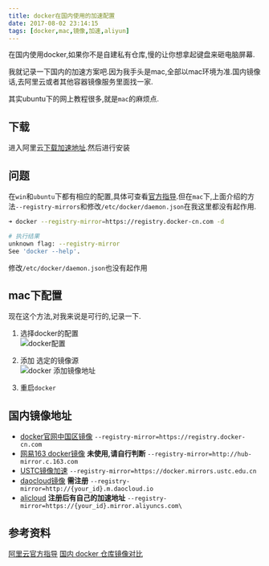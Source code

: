 ```yaml
---
title: docker在国内使用的加速配置
date: 2017-08-02 23:14:15
tags: [docker,mac,镜像,加速,aliyun]
---
```

在国内使用docker,如果你不是自建私有仓库,慢的让你想拿起键盘来砸电脑屏幕.

我就记录一下国内的加速方案吧.因为我手头是mac,全部以mac环境为准.国内镜像话,去阿里云或者其他容器镜像服务里面找一家.

其实ubuntu下的网上教程很多,就是`mac`的麻烦点.

## 下载

进入阿里云[下载加速地址](http://mirrors.aliyun.com/docker-toolbox/mac/docker-for-mac/?spm=a2c1q.8351553.0.0.102c439cKYeWUN).然后进行安装

## 问题

在`win`和`ubuntu`下都有相应的配置,具体可查看[官方指导](https://docs.docker.com/registry/recipes/mirror/#configure-the-cache).但在`mac`下,上面介绍的方法`--registry-mirrors`和修改`/etc/docker/daemon.json`在我这里都没有起作用.

```sh
➜ docker --registry-mirror=https://registry.docker-cn.com -d

# 执行结果
unknown flag: --registry-mirror
See 'docker --help'.
```
<!-- more -->
修改`/etc/docker/daemon.json`也没有起作用

## mac下配置

现在这个方法,对我来说是可行的,记录一下.


1. 选择docker的配置    
![docker配置](http://s1.jiasucloud.com/blog/assets/WX20170802-101006.png-s)

2. 添加 选定的镜像源   
![docker 添加镜像地址](http://s1.jiasucloud.com/blog/assets/WX20170802-101059.png-s)

3. 重启`docker`

## 国内镜像地址
- [docker官网中国区镜像](https://www.docker-cn.com) 
`--registry-mirror=https://registry.docker-cn.com` 
- [网易163 docker镜像](https://c.163.com/product/service) **未使用,请自行判断** 
`--registry-mirror=http://hub-mirror.c.163.com`
- [USTC镜像加速](https://lug.ustc.edu.cn/wiki/mirrors/help/docker) 
`--registry-mirror=https://docker.mirrors.ustc.edu.cn`
- [daocloud镜像](https://www.daocloud.io/) **需注册** 
`--registry-mirror=http://{your_id}.m.daocloud.io` 
- [alicloud]() **注册后有自己的加速地址** 
`--registry-mirror=https://{your_id}.mirror.aliyuncs.com\`

## 参考资料

[阿里云官方指导](https://cr.console.aliyun.com/#/accelerator)
[国内 docker 仓库镜像对比](http://www.ieevee.com/tech/2016/09/28/docker-mirror.html)